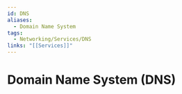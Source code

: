 ```yaml
---
id: DNS
aliases:
  - Domain Name System
tags:
  - Networking/Services/DNS
links: "[[Services]]"
---
```


# Domain Name System (DNS)
